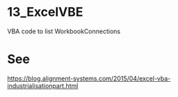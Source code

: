 # 13_ExcelVBE
VBA code to list WorkbookConnections

# See 
https://blog.alignment-systems.com/2015/04/excel-vba-industrialisationpart.html
